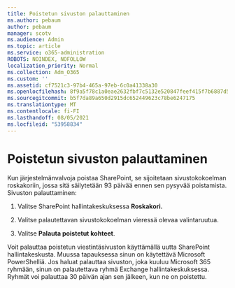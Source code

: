 ```yaml
---
title: Poistetun sivuston palauttaminen
ms.author: pebaum
author: pebaum
manager: scotv
ms.audience: Admin
ms.topic: article
ms.service: o365-administration
ROBOTS: NOINDEX, NOFOLLOW
localization_priority: Normal
ms.collection: Adm_O365
ms.custom: ''
ms.assetid: cf7521c3-97b4-465a-97eb-6c0a41338a30
ms.openlocfilehash: 8f9a5f78c1a0eae2632fbf7c5132e520847feef415f7b6887d5d7796af720304
ms.sourcegitcommit: b5f7da89a650d2915dc652449623c78be6247175
ms.translationtype: MT
ms.contentlocale: fi-FI
ms.lasthandoff: 08/05/2021
ms.locfileid: "53958834"
---
```

# <a name="restore-a-deleted-site"></a>Poistetun sivuston palauttaminen

Kun järjestelmänvalvoja poistaa SharePoint, se sijoitetaan sivustokokoelman roskakoriin, jossa sitä säilytetään 93 päivää ennen sen pysyvää poistamista. Sivuston palauttaminen:
  
1. Valitse SharePoint hallintakeskuksessa **Roskakori.** 
    
2. Valitse palautettavan sivustokokoelman vieressä olevaa valintaruutua.
    
3. Valitse **Palauta poistetut kohteet**.
    
Voit palauttaa poistetun viestintäsivuston käyttämällä uutta SharePoint hallintakeskusta. Muussa tapauksessa sinun on käytettävä Microsoft PowerShelliä. Jos haluat palauttaa sivuston, joka kuuluu Microsoft 365 ryhmään, sinun on palautettava ryhmä Exchange hallintakeskuksessa. Ryhmät voi palauttaa 30 päivän ajan sen jälkeen, kun ne on poistettu.
  

